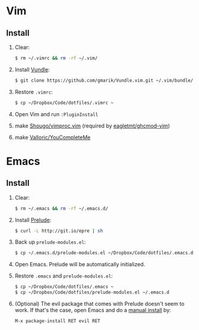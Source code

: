 # Vim

## Install

1. Clear:

   ```bash
   $ rm ~/.vimrc && rm -rf ~/.vim/
   ```

2. Install [Vundle](https://github.com/gmarik/Vundle.vim):

   ```bash
   $ git clone https://github.com/gmarik/Vundle.vim.git ~/.vim/bundle/Vundle.vim
   ```

3. Restore `.vimrc`:

   ```bash
   $ cp ~/Dropbox/Code/dotfiles/.vimrc ~
   ```

4. Open Vim and run `:PluginInstall`

5. make [Shougo/vimproc.vim](https://github.com/Shougo/vimproc.vim) (required by [eagletmt/ghcmod-vim](https://github.com/eagletmt/ghcmod-vim))

6. make [Valloric/YouCompleteMe](https://github.com/Shougo/vimproc.vim)

# Emacs

## Install

1. Clear:

   ```bash
   $ rm ~/.emacs && rm -rf ~/.emacs.d/
   ```

2. Install [Prelude](https://github.com/bbatsov/prelude#fast-forward):

   ```bash
   $ curl -L http://git.io/epre | sh
   ```

3. Back up `prelude-modules.el`:

   ```bash
   $ cp ~/.emacs.d/prelude-modules.el ~/Dropbox/Code/dotfiles/.emacs.d/prelude-modules.el.original
   ```

4. Open Emacs. Prelude will be automatically initialized.

5. Restore `.emacs` and `prelude-modules.el`:

   ```bash
   $ cp ~/Dropbox/Code/dotfiles/.emacs ~
   $ cp ~/Dropbox/Code/dotfiles/prelude-modules.el ~/.emacs.d
   ```

6. (Optional) The evil package that comes with Prelude doesn't seem to work. If that's the case, open Emacs and do a [manual install](http://www.emacswiki.org/emacs/Evil#toc1) by:

   ```bash
   M-x package-install RET evil RET
   ```
